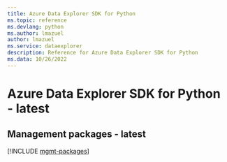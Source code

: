 ```yaml
---
title: Azure Data Explorer SDK for Python
ms.topic: reference
ms.devlang: python
ms.author: lmazuel
author: lmazuel
ms.service: dataexplorer
description: Reference for Azure Data Explorer SDK for Python
ms.data: 10/26/2022
---
```

# Azure Data Explorer SDK for Python - latest

## Management packages - latest
[!INCLUDE [mgmt-packages](data-explorer-mgmt-index.md)]